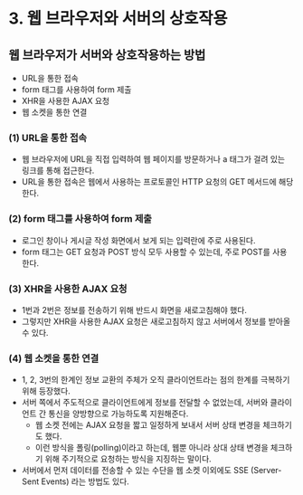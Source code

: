 # 3. 웹 브라우저와 서버의 상호작용
## 웹 브라우저가 서버와 상호작용하는 방법
- URL을 통한 접속
- form 태그를 사용하여 form 제출
- XHR을 사용한 AJAX 요청
- 웹 소켓을 통한 연결

### (1) URL을 통한 접속
- 웹 브라우저에 URL을 직접 입력하여 웹 페이지를 방문하거나 a 태그가 걸려 있는 링크를 통해 접근한다.
- URL을 통한 접속은 웹에서 사용하는 프로토콜인 HTTP 요청의 GET 메서드에 해당한다.

### (2) form 태그를 사용하여 form 제출
- 로그인 창이나 게시글 작성 화면에서 보게 되는 입력란에 주로 사용된다.
- form 태그는 GET 요청과 POST 방식 모두 사용할 수 있는데, 주로 POST를 사용한다.

### (3) XHR을 사용한 AJAX 요청
- 1번과 2번은 정보를 전송하기 위해 반드시 화면을 새로고침해야 했다.
- 그렇지만 XHR을 사용한 AJAX 요청은 새로고침하지 않고 서버에서 정보를 받아올 수 있다.

### (4) 웹 소켓을 통한 연결
- 1, 2, 3번의 한계인 정보 교환의 주체가 오직 클라이언트라는 점의 한계를 극복하기 위해 등장했다.
- 서버 쪽에서 주도적으로 클라이언트에게 정보를 전달할 수 없었는데, 서버와 클라이언트 간 통신을 양방향으로 가능하도록 지원해준다.
	- 웹 소켓 전에는 AJAX 요청을 짧고 일정하게 보내서 서버 상태 변경을 체크하기도 했다.
	- 이런 방식을 폴링(polling)이라고 하는데, 웹뿐 아니라 상대 상태 변경을 체크하기 위해 주기적으로 요청하는 방식을 지징하는 말이다.
- 서버에서 먼저 데이터를 전송할 수 있는 수단을 웹 소켓 이외에도 SSE (Server-Sent Events) 라는 방법도 있다.